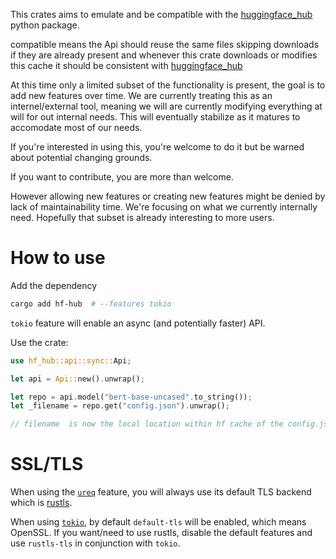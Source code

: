 This crates aims to emulate and be compatible with the
[huggingface_hub](https://github.com/huggingface/huggingface_hub/) python package.

compatible means the Api should reuse the same files skipping downloads if
they are already present and whenever this crate downloads or modifies this cache
it should be consistent with [huggingface_hub](https://github.com/huggingface/huggingface_hub/)

At this time only a limited subset of the functionality is present, the goal is to add new
features over time. We are currently treating this as an internel/external tool, meaning
we will are currently modifying everything at will for out internal needs. This will eventually
stabilize as it matures to accomodate most of our needs.

If you're interested in using this, you're welcome to do it but be warned about potential changing grounds.

If you want to contribute, you are more than welcome.

However allowing new features or creating new features might be denied by lack of maintainability
time. We're focusing on what we currently internally need. Hopefully that subset is already interesting
to more users.


# How to use 

Add the dependency

```bash
cargo add hf-hub  # --features tokio
```
`tokio` feature will enable an async (and potentially faster) API.

Use the crate:

```rust
use hf_hub::api::sync::Api;

let api = Api::new().unwrap();

let repo = api.model("bert-base-uncased".to_string());
let _filename = repo.get("config.json").unwrap();

// filename  is now the local location within hf cache of the config.json file
```

# SSL/TLS

When using the [`ureq`](https://github.com/algesten/ureq) feature, you will always use its default TLS backend which is [rustls](https://github.com/rustls/rustls).

When using [`tokio`](https://github.com/tokio-rs/tokio), by default `default-tls` will be enabled, which means OpenSSL. If you want/need to use rustls, disable the default features and use `rustls-tls` in conjunction with `tokio`.
